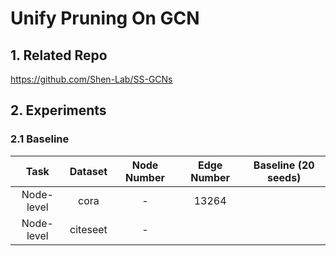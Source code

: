 # Unify Pruning On GCN
## 1. Related Repo

https://github.com/Shen-Lab/SS-GCNs

## 2. Experiments

### 2.1 Baseline

| Task | Dataset | Node Number | Edge Number | Baseline (20 seeds) |
| :---:| :---: | :---: | :---: | :---: |
| Node-level | cora    | - | 13264  |  |
| Node-level | citeseet| - |        |  |
